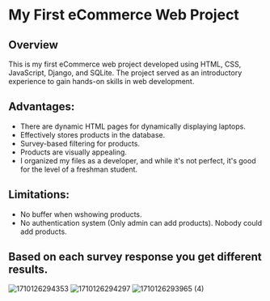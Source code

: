 # My First eCommerce Web Project

## Overview
This is my first eCommerce web project developed using HTML, CSS, JavaScript, Django, and SQLite. The project served as an introductory experience to gain hands-on skills in web development.

## Advantages:
- There are dynamic HTML pages for dynamically displaying laptops.
- Effectively stores products in the database.
- Survey-based filtering for products.
- Products are visually appealing.
- I organized my files as a developer, and while it's not perfect, it's good for the level of a freshman student.

## Limitations:
- No buffer when wshowing products.
- No authentication system (Only admin can add products). Nobody could add products.


## Based on each survey response you get different results.
![1710126294353](https://github.com/user-attachments/assets/c023a362-3f4e-49af-ba7c-0f29656c80be)
![1710126294297](https://github.com/user-attachments/assets/d3cfa877-463a-4471-8417-d30a604ed61e)
![1710126293965 (4)](https://github.com/user-attachments/assets/e20dbe5f-fdea-4078-baed-cdf1ed0bb422)
